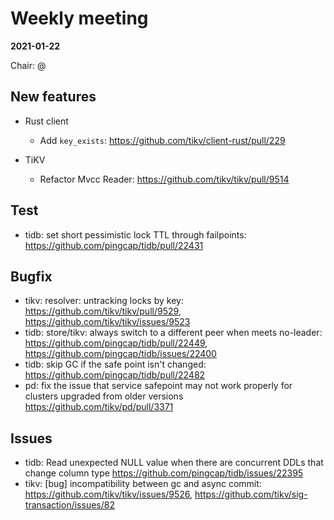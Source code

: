 # Weekly meeting

**2021-01-22**

Chair: @

## New features

* Rust client
  * Add `key_exists`: https://github.com/tikv/client-rust/pull/229

* TiKV
  * Refactor Mvcc Reader: https://github.com/tikv/tikv/pull/9514

## Test

* tidb: set short pessimistic lock TTL through failpoints: https://github.com/pingcap/tidb/pull/22431

## Bugfix

* tikv: resolver: untracking locks by key: https://github.com/tikv/tikv/pull/9529, https://github.com/tikv/tikv/issues/9523
* tidb: store/tikv: always switch to a different peer when meets no-leader: https://github.com/pingcap/tidb/pull/22449, https://github.com/pingcap/tidb/issues/22400
* tidb: skip GC if the safe point isn't changed: https://github.com/pingcap/tidb/pull/22482
* pd: fix the issue that service safepoint may not work properly for clusters upgraded from older versions https://github.com/tikv/pd/pull/3371

## Issues

* tidb: Read unexpected NULL value when there are concurrent DDLs that change column type https://github.com/pingcap/tidb/issues/22395
* tikv: [bug] incompatibility between gc and async commit: https://github.com/tikv/tikv/issues/9526, https://github.com/tikv/sig-transaction/issues/82
